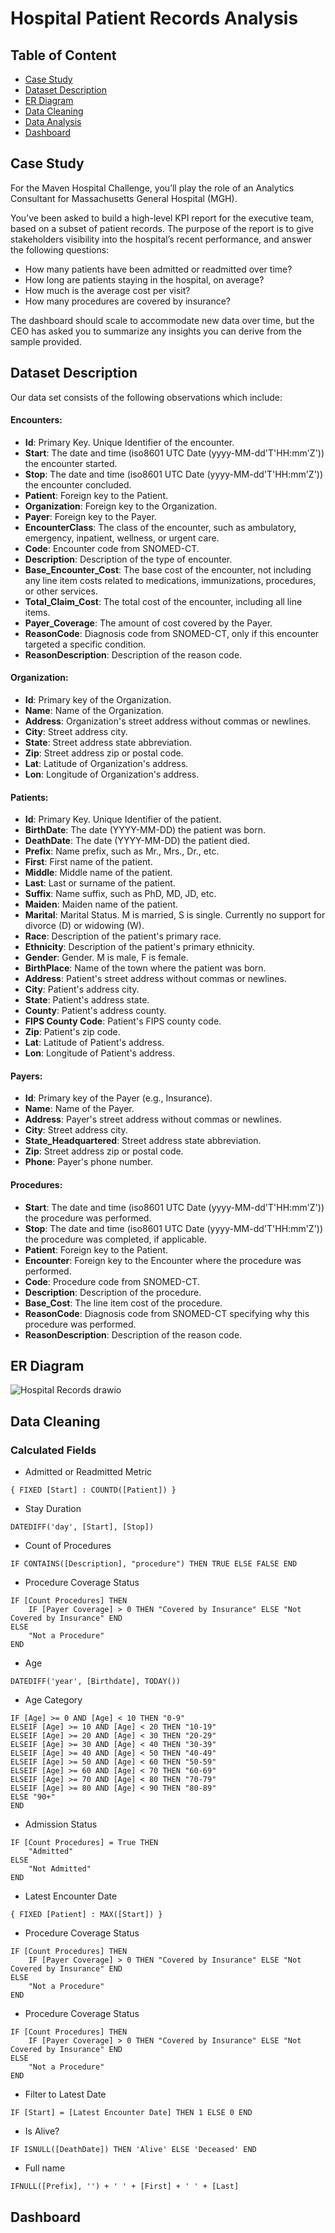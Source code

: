 # Hospital Patient Records Analysis
## Table of Content

* [Case Study](#case-study)
* [Dataset Description](#dataset-description)
* [ER Diagram](#er-diagram)
* [Data Cleaning](#data-cleaning)
* [Data Analysis](#data-analysis)
* [Dashboard](#dashboard)
## Case Study
For the Maven Hospital Challenge, you’ll play the role of an Analytics Consultant for Massachusetts General Hospital (MGH).

You’ve been asked to build a high-level KPI report for the executive team, based on a subset of patient records. The purpose of the report is to give stakeholders visibility into the hospital’s recent performance, and answer the following questions:

- How many patients have been admitted or readmitted over time?
- How long are patients staying in the hospital, on average?
- How much is the average cost per visit?
- How many procedures are covered by insurance?

The dashboard should scale to accommodate new data over time, but the CEO has asked you to summarize any insights you can derive from the sample provided.
  
## Dataset Description
Our data set consists of the following observations which include:

#### Encounters:
- **Id**: Primary Key. Unique Identifier of the encounter.
- **Start**: The date and time (iso8601 UTC Date (yyyy-MM-dd'T'HH:mm'Z')) the encounter started.
- **Stop**: The date and time (iso8601 UTC Date (yyyy-MM-dd'T'HH:mm'Z')) the encounter concluded.
- **Patient**: Foreign key to the Patient.
- **Organization**: Foreign key to the Organization.
- **Payer**: Foreign key to the Payer.
- **EncounterClass**: The class of the encounter, such as ambulatory, emergency, inpatient, wellness, or urgent care.
- **Code**: Encounter code from SNOMED-CT.
- **Description**: Description of the type of encounter.
- **Base_Encounter_Cost**: The base cost of the encounter, not including any line item costs related to medications, immunizations, procedures, or other services.
- **Total_Claim_Cost**: The total cost of the encounter, including all line items.
- **Payer_Coverage**: The amount of cost covered by the Payer.
- **ReasonCode**: Diagnosis code from SNOMED-CT, only if this encounter targeted a specific condition.
- **ReasonDescription**: Description of the reason code.
#### Organization:
- **Id**: Primary key of the Organization.
- **Name**: Name of the Organization.
- **Address**: Organization's street address without commas or newlines.
- **City**: Street address city.
- **State**: Street address state abbreviation.
- **Zip**: Street address zip or postal code.
- **Lat**: Latitude of Organization's address.
- **Lon**: Longitude of Organization's address.
#### Patients:
- **Id**: Primary Key. Unique Identifier of the patient.
- **BirthDate**: The date (YYYY-MM-DD) the patient was born.
- **DeathDate**: The date (YYYY-MM-DD) the patient died.
- **Prefix**: Name prefix, such as Mr., Mrs., Dr., etc.
- **First**: First name of the patient.
- **Middle**: Middle name of the patient.
- **Last**: Last or surname of the patient.
- **Suffix**: Name suffix, such as PhD, MD, JD, etc.
- **Maiden**: Maiden name of the patient.
- **Marital**: Marital Status. M is married, S is single. Currently no support for divorce (D) or widowing (W).
- **Race**: Description of the patient's primary race.
- **Ethnicity**: Description of the patient's primary ethnicity.
- **Gender**: Gender. M is male, F is female.
- **BirthPlace**: Name of the town where the patient was born.
- **Address**: Patient's street address without commas or newlines.
- **City**: Patient's address city.
- **State**: Patient's address state.
- **County**: Patient's address county.
- **FIPS County Code**: Patient's FIPS county code.
- **Zip**: Patient's zip code.
- **Lat**: Latitude of Patient's address.
- **Lon**: Longitude of Patient's address.
#### Payers:
- **Id**: Primary key of the Payer (e.g., Insurance).
- **Name**: Name of the Payer.
- **Address**: Payer's street address without commas or newlines.
- **City**: Street address city.
- **State_Headquartered**: Street address state abbreviation.
- **Zip**: Street address zip or postal code.
- **Phone**: Payer's phone number.
#### Procedures:
- **Start**: The date and time (iso8601 UTC Date (yyyy-MM-dd'T'HH:mm'Z')) the procedure was performed.
- **Stop**: The date and time (iso8601 UTC Date (yyyy-MM-dd'T'HH:mm'Z')) the procedure was completed, if applicable.
- **Patient**: Foreign key to the Patient.
- **Encounter**: Foreign key to the Encounter where the procedure was performed.
- **Code**: Procedure code from SNOMED-CT.
- **Description**: Description of the procedure.
- **Base_Cost**: The line item cost of the procedure.
- **ReasonCode**: Diagnosis code from SNOMED-CT specifying why this procedure was performed.
- **ReasonDescription**: Description of the reason code.

## ER Diagram
![Hospital Records drawio](https://github.com/karlyndiary/Hospital-Patient-Records-Analysis/assets/116041695/614c3b94-1e7d-4bd3-9e9a-442f5f7a4155)

## Data Cleaning
### Calculated Fields
- Admitted or Readmitted Metric
```
{ FIXED [Start] : COUNTD([Patient]) }
```
- Stay Duration
```
DATEDIFF('day', [Start], [Stop])
```
- Count of Procedures
```
IF CONTAINS([Description], "procedure") THEN TRUE ELSE FALSE END
```
- Procedure Coverage Status
```
IF [Count Procedures] THEN
    IF [Payer Coverage] > 0 THEN "Covered by Insurance" ELSE "Not Covered by Insurance" END
ELSE
    "Not a Procedure"
END
```
- Age
```
DATEDIFF('year', [Birthdate], TODAY())
```
- Age Category
```
IF [Age] >= 0 AND [Age] < 10 THEN "0-9"
ELSEIF [Age] >= 10 AND [Age] < 20 THEN "10-19"
ELSEIF [Age] >= 20 AND [Age] < 30 THEN "20-29"
ELSEIF [Age] >= 30 AND [Age] < 40 THEN "30-39"
ELSEIF [Age] >= 40 AND [Age] < 50 THEN "40-49"
ELSEIF [Age] >= 50 AND [Age] < 60 THEN "50-59"
ELSEIF [Age] >= 60 AND [Age] < 70 THEN "60-69"
ELSEIF [Age] >= 70 AND [Age] < 80 THEN "70-79"
ELSEIF [Age] >= 80 AND [Age] < 90 THEN "80-89"
ELSE "90+"
END
```
- Admission Status
```
IF [Count Procedures] = True THEN
    "Admitted"
ELSE
    "Not Admitted"
END
```
- Latest Encounter Date
```
{ FIXED [Patient] : MAX([Start]) }
```
- Procedure Coverage Status
```
IF [Count Procedures] THEN
    IF [Payer Coverage] > 0 THEN "Covered by Insurance" ELSE "Not Covered by Insurance" END
ELSE
    "Not a Procedure"
END
```
- Procedure Coverage Status
```
IF [Count Procedures] THEN
    IF [Payer Coverage] > 0 THEN "Covered by Insurance" ELSE "Not Covered by Insurance" END
ELSE
    "Not a Procedure"
END
```
- Filter to Latest Date
```
IF [Start] = [Latest Encounter Date] THEN 1 ELSE 0 END
```
- Is Alive?
```
IF ISNULL([DeathDate]) THEN 'Alive' ELSE 'Deceased' END
```
- Full name
```
IFNULL([Prefix], '') + ' ' + [First] + ' ' + [Last]
```
## Dashboard
